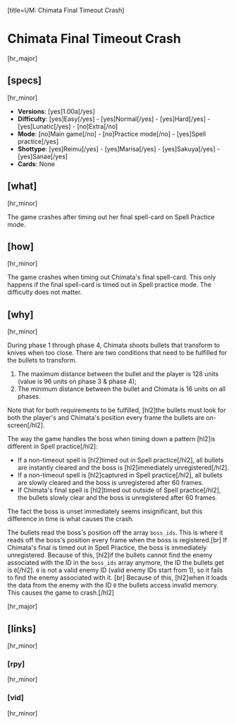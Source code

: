 [title=UM: Chimata Final Timeout Crash]
# Chimata Final Timeout Crash
[hr_major]

## [specs]
[hr_minor]

* **Versions**: [yes]1.00a[/yes]
* **Difficulty**: [yes]Easy[/yes] - [yes]Normal[/yes] - [yes]Hard[/yes] - [yes]Lunatic[/yes] - [no]Extra[/no]
* **Mode**: [no]Main game[/no] - [no]Practice mode[/no] - [yes]Spell practice[/yes]
* **Shottype**: [yes]Reimu[/yes] - [yes]Marisa[/yes] - [yes]Sakuya[/yes] - [yes]Sanae[/yes]
* **Cards**:  None


## [what]
[hr_minor]

The game crashes after timing out her final spell-card on Spell Practice mode.

## [how]
[hr_minor]

The game crashes when timing out Chimata's final spell-card. This only happens if the final spell-card is timed out in Spell practice mode. The difficulty does not matter.

## [why]
[hr_minor]

During phase 1 through phase 4, Chimata shoots bullets that transform to knives when too close. There are two conditions that need to be fulfilled for the bullets to transform.

1. The maximum distance between the bullet and the player is 128 units (value is 96 units on phase 3 & phase 4);
2. The minimum distance between the bullet and Chimata is 16 units on all phases.

Note that for both requirements to be fulfilled, [hl2]the bullets must look for both the player's and Chimata's position every frame the bullets are on-screen[/hl2].

The way the game handles the boss when timing down a pattern [hl2]is different in Spell practice[/hl2]:

* If a non-timeout spell is [hl2]timed out in Spell practice[/hl2], all bullets are instantly cleared and the boss is [hl2]immediately unregistered[/hl2].
* If a non-timeout spell is [hl2]captured in Spell practice[/hl2], all bullets are slowly cleared and the boss is unregistered after 60 frames.
* If Chimata's final spell is [hl2]timed out outside of Spell practice[/hl2], the bullets slowly clear and the boss is unregistered after 60 frames.

The fact the boss is unset immediately seems insignificant, but this difference in time is what causes the crash.

The bullets read the boss's position off the array ``boss_ids``. This is where it reads off the boss's position every frame when the boss is registered.[br]
If Chimata's final is timed out in Spell Practice, the boss is immediately unregistered. Because of this, [hl2]if the bullets cannot find the enemy associated with the ID in the ``boss_ids`` array anymore, the ID the bullets get is ``0``[/hl2]. ``0`` is not a valid enemy ID (valid enemy IDs start from 1), so it fails to find the enemy associated with it. [br]
Because of this, [hl2]when it loads the data from the enemy with the ID ``0`` the bullets access invalid memory. This causes the game to crash.[/hl2]

[hr_major]
## [links]
[hr_minor]
### [rpy]
[hr_minor]
### [vid]
[hr_minor]
